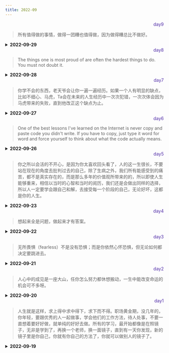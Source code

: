 ```yaml
---
title: 2022-09
---
```

<div align="right" style="color:#512DA8">day9</div> 

>  所有值得做的事情，做得一团糟也值得做，因为做得糟总比不做好。

<details>
<summary><b>2022-09-29</b></summary>


<p style="color:blue">1. CSS中的calc函数用法 【CSS】</p>
<details>
<summary><b>参考答案</b></summary>
<p>

- calc()函数支持加减乘除四种运算。
- 书写上一定要注意啊，加减号两边一定要有空格
- 任何长度值都可以使用calc函数进行计算:% vh vw px em等
- calc函数使DOM元素更加灵活的响应视口改变，还可以通过calc函数实现元素的绝对剧中定位(position:absolute;top:calc(50vh - Xpx))

</p>
</details>

<p style="color:blue">2. 谈谈HTTP2 【HTTP】</p>
<details>
<summary><b>参考答案</b></summary>
<p>

**HTTP2的多路复用**
针对 HTTP/1.1 的问题，队头阻塞是由于 TCP 本身机制导致的，所以 HTTP/2.0 就针对了如何规避 TCP 的慢启动和 TCP 连接之间的宽带竞争下手。 
HTTP/2 的解决思路是一个域名只使用一个TCP 长连接来传输数据，这样整个页面的资源下载只需要一次慢启动，且避免了多个 TCP 连接竞争宽带的问题。  
当然如果一个域名使用一个TCP长连接，那么针对队头阻塞问题，请求完一个请求再去发送另一个请求无疑是非常慢的，所以 HTTP/2 需要实现资源的并行请求：也就是任何时候都可以将请求发送给服务器。 

一句话总结 HTTP/2 为：一个域名只使用一个 TCP 长连接和解决队头阻塞问题。 也就是最具颠覆性的多路复用机制。
多路复用机制的过程：是说每一个请求都一有一个对应的ID，服务端拿到这些请求的ID和内容后，自行决定哪些是关键资源，然后立即将关键资源返回。好处就是优先处理关键资源请求。

**多路复用的实现**
HTTP/2添加了一个二进制分帧层。
然后客户端发送过来的请求，经过这个层，进行处理给他们编号(帧)，然后发送给服务器。
服务器接收到请求，将相同编号的进行合并成一条完整信息进行一次处理，然后再返回给这个二进制分帧层。
二进制分帧层再将响应数据拆开，然后返回给客户端。

**HTTP/2其他特性-基于二进制分帧层**
可以设置请求的优先级
服务器推送：HTTP2可以直接将数据提前推送至客户端
头部压缩：对请求头和响应头做了压缩。
其它

</p>
</details>

<p style="color:blue">3. Webpack的热更新理解 【Webpack】</p>
<details>
<summary><b>参考答案</b></summary>
<p>

webpack的热更新又称为热替换(Hot Module Replacement) – `HMR`
这个机制可以做到不用刷新浏览器而将变更的模块替换掉。

HMR的核心就是：客户端从服务端拉去更新后的文件(他们直接维护了一个websocket)，当本地资源发生变更后，客户端进行资源对比，然后增量更新。
开启HMR，要在webpack配置文件的devServer中设置hot为true即可。

</p>
</details>

<p style="color:blue">4. babel是什么，基本原理以及配置文件的基本格式是什么 【JS】 </p>

<details>
<summary><b>参考答案</b></summary>
<p>

1. babel是什么？
Babel 是一个广泛使用的 ES6 转码器，可以将 ES6 代码转为 ES5 代码，从而在老版本的浏览器执行。这意味着，你可以用 ES6 的方式编写程序，又不用担心现有环境是否支持。

2. Babel的基本工作原理
主要分为 parsing、transforming、printing三个阶段
parsing为解析阶段，将ES6代码进行词法分析和语法分析转换成抽象语法树
transforming为转换阶段，将抽象语法树进行变换操作
printing为生成阶段，通过babel-generator生成对应的代码。

3. 配置文件.babelrc的基本格式
首先，我们先对babel配置的基本格式有个浅显的了解：他是个对象、他的两个属性都是数组，他们分别是presets和plugins。
```
{
  "presets": [],
  "plugins": []
}
```
</p>
</details>

<p style="color:blue">5. 什么是CSS Sprite（“精灵图”）【CSS】</p>

<details>
<summary><b>参考答案</b></summary>
<p>

- CSS Sprites叫 CSS精灵或者雪碧图，是一种网页图片应用处理方式。
- CSS Sprites其实就是把网页中一些背景图片整合到一张图片文件中。再利用CSS的"background-image"，“background-repeat”，"background-position"的组合进行背景定位，background-position可以用数字精确的定位出背景图片的位置

</p>
</details>

</details>

<div align="right" style="color:#512DA8">day8</div>

> The things one is most proud of are often the hardest things to do. You must not doubt it.

<details>
<summary><b>2022-09-28</b></summary>


<p style="color:blue">1. JS创建对象的方式 【JS】</p>
<details>
<summary><b>参考答案</b></summary>
<p>

1. 通过 Object()方法来创建 `let obj = new Object({a:1})`
2. 通过字面量创建对象 `let obj ={a:1}`
3. 通过自定义函数创建对象

```javascript
function Image(width,height){
    this.width=width;
    this.height=height;
    this.content=function{
    console.log("图片的高是"+this.height+"宽是"+this.width);
    }
  }
 var image=new Image("300px","300px");
 image.content();

```

4. 通过工厂模式创建对象

```javascript
function createPerson(name, age, gender) {
  //创建一个新的对象
  var obj = new Object()
  //向对象中添加属性
  obj.name = name
  obj.age = age
  obj.gender = gender
  obj.sayName = function () {
    alert(this.name)
  }
  return obj
}
```

5. 通过原型模式
```javascript
function Person(){};
Person.prototype.name="Mary";
Person.prototype.age=18;
Person.prototype.job="teacher";
Person.prototype.sayName=function (){
    alert(this.name);
}
var person1=new Person(); 
person1.sayName();   //Mary-来自原型

var person2= new Person(); 
person2.sayName();   //Mary-来自原型
```

</p>
</details>

<p style="color:blue">2. `["1", "2", "3"]`.map(parseInt) 输出？ 【JS】</p>
<details>
<summary><b>参考答案</b></summary>
<p>

[1,NaN,NaN]
解析：

1. map 函数的 callback 参数：自动传入三个参数
   currentValue（当前被传递的元素）
   index（当前被传递的元素的索引）
   array（调用 map 方法的数组）

2. parseInt 方法接收两个参数
   第三个参数["1", "2", "3"]将被忽略。

parseInt 的第二个参数为 0 时，作为十进制数字的字符串解析；  
parseInt 的第二个参数为 1 时，解析结果为 NaN；  
parseInt 的第二个参数在 2—36 之间时，如果第一个参数（除空白以外），不属于指定进制下的字符，解析结果为 NaN。 
parseInt("3", 2)执行时，由于"3"不属于二进制字符，解析结果为 NaN。 

</p>
</details>

<p style="color:blue">3. position的全部属性 【CSS】</p>
<details>
<summary><b>参考答案</b></summary>
<p>

|值|	描述|
|-|-|
|absolute|	生成绝对定位的元素，相对于 static 定位以外的第一个父元素进行定位。 元素的位置通过 "left", "top", "right" 以及 "bottom" 属性进行规定。|  
|fixed|	生成绝对定位的元素，相对于浏览器窗口进行定位。 元素的位置通过 "left", "top", "right" 以及 "bottom" 属性进行规定。|  
|relative	|生成相对定位的元素，相对于其正常位置进行定位。 因此，"left:20" 会向元素的 left 位置添加 20 像素。|
|sticky|	CSS3 新增，粘性定位，相对于最近的一个拥有“滚动机制”的祖先上（当该祖先的overflow 是 hidden, scroll, auto 或 overlay时，即不是 visible 时）。 它的行为就像 position:relative 而当页面滚动超出目标区域时，它的表现就像 position:fixed，它会固定在目标位置。|
|static	|默认值。没有定位，元素出现在正常的流中 （忽略 left、top、right、bottom 或者 z-index 声明）。|
|inherit|	规定应该从父元素继承 position 属性的值。|

</p>
</details>

<p style="color:blue">4. 如何删除一个cookie？【JS】 </p>

<details>
<summary><b>参考答案</b></summary>
<p>

Cookie并不提供修改、删除操作。如果要修改某个Cookie，只需要新建一个同名的Cookie来覆盖原来Cookie。  

1. 如果没有显示设置cooke过期时间，cookie不会存入本地硬盘，仅存留于内存中。  
当我们关闭浏览器的时候，cookie会自动删除，生命周期无需我们操控。

2. 删除Cookie的代码示例
```javascript
//取cookies     
function getCookie(name){
  let arr = document.cookie.match(new RegExp("(^| )" + name + "=([^;]*)(;|$)"));
  if (arr != null) return unescape(arr[2]); 
  return null;
}
//删除cookie
function delCookie(name){
  var exp = new Date();
  exp.setTime(exp.getTime() - 1);
  var cval = getCookie(name);
  if (cval != null) 
    document.cookie = name + "=" + cval + ";expires=" + exp.toGMTString()+";path=/";
}
delCookie("name");
document.cookie;
```

3. 使用三方库`js-cookie`->`Cookies.remove('name', { path: '' })`

</p>
</details>

<p style="color:blue">5.XML与JSON的区别？【JS】 </p>

<details>
<summary><b>参考答案</b></summary>
<p>

xml和json都是数据传输的载体，并且具有跨平台跨语言的特性，区别如下： 
1. 数据体积方面。JSON 相对于 XML 来讲，数据的体积小，传递的速度更快些。
2. 数据交互方面。JSON 与 JavaScript 的交互更加方便，更容易解析处理，更好的数据交互。
3. 数据描述方面。JSON 对数据的描述性比 XML 较差。
4. 传输速度方面。JSON 的速度要远远快于 XML。

</p>
</details>

</details>


<div align="right" style="color:#512DA8">day7</div> 

> 你学不会的东西，老天爷会让你一遍一遍经历。如果一个人有明显的缺点，比如不细心、马虎，Ta会在未来的人生经历中一次次犯错，一次次体会因为马虎带来的失败，直到他改正这个缺点为止。

<details>
<summary><b>2022-09-27</b></summary>

<p style="color:blue">1.inline-block、inline 和 block的区别；【CSS】</p>
<details>
<summary><b>参考答案</b></summary>
<p>

- block：块级元素，其前后都会有换行符，能设置宽度和高度，margin/padding 水平垂直方向都有效。
- inline：设置width和height无效，margin在竖直方向上无效，padding在水平方向垂直方向都有效，前后无换行符。
- inline-block：能设置宽度高度，margin/padding 水平垂直方向都有效，前后无换行符。

</p>
</details>

<p style="color:blue">2. 为什么img是inline还可以设置宽高? 【CSS】</p>

<details>
<summary><b>参考答案</b></summary>
<p>

CSS中有一概念叫`可替换元素`，MDN解释：  
> 可替换元素（replaced element）的展现效果不是由 CSS 来控制的。这些元素是一种外部对象，它们外观的渲染，是独立于 CSS 的。

可替换元素：其内容不受当前文档的样式的影响。  
CSS可以影响可替换元素的位置，但不会影响到可替换元素自身的内容。例如 `<iframe>` 元素，可能具有自己的样式表，但它们不会继承父文档的样式。 
典型的可替换元素有：
1. `<iframe>`
2. `<video>`
3. `<embed>`
4. `<img>`

</p>
</details>

<p style="color:blue">3.对类数组的理解，如何转化成数组 【JS】</p>
<details>
<summary><b>参考答案</b></summary>
<p>

JS中类数组主要分为两类：
1. 函数参数对象arguments，箭头函数没有arguments

```Javascript
function fn() {
    console.log(arguments);
}
```
2. 利用querySelectorAll、getElementsByName获取到的NodeList，利用getElementsByTagName、getElementsByClassName获取到的HTMLCollection

```Javascript
<ul id="ul">
  <li name="li" class="li">11</li>
  <li name="li" class="li">22</li>
  <li name="li" class="li">33</li>
</ul>

document.querySelectorAll("li");
document.getElementsByTagName('li');
document.getElementsByClassName('li');
document.getElementsByName('li');
```

类数组转数组：
1. Array.from
```Javascript
const arr = Array.from(arguments);
```
2. 扩展运算符
```Javascript
const arr = [...arguments]
```
3. 使用call、apply改变this指向来调用数组的方法
Array.prototype.slice.call(arguments);

</p>
</details>

<p style="color:blue">4.强类型语言和弱类型语言 【Concept】  </p>

<details>
<summary><b>参考答案</b></summary>
<p>

1. 强类型语言是一种强制类型定义的语言，即一旦某一个变量被定义类型，如果不经强制转换，那么它永远就是该数据类型。代表：C/C++、Delphi、VB等；
2. 弱类型语言某一个变量被定义类型，该变量可以根据环境变化自动进行转换，不需要经过现行强制转换。代表：JS、PHP等；代表：Java、JavaScript、VBScript、Perl、Python等；
3. 强类型原因在速度上可能略逊于弱类型语言，但是强类型定义语带来的严谨性又避免了不必要的错误；

</p>
</details>

<p style="color:blue">5.动态语言与静态语言的区分 【Concept】</p>

<details>
<summary><b>参考答案</b></summary>
<p>

1. 动态性语言是指在运行期间才去做数据类型检查的语言，编程时不用给任何变量指定数据类型，其会在第一次赋值给变量时，在内部将数据类型记录下来。JavaScript、Python和Ruby就是一种典型的动态类型语言。
2. 静态类型语言与动态类则刚好相反，它的数据类型在编译期间检查，也就是说在写程序时要声明所有变量的数据类型，C/C++是静态类型语言的典型代表，其他静态语言还有TypeScript、C#、Java等。
3. 对于动态语言与静态语言的区分，其根本在于判断是在运行期间去做数据类型还是在编译期间检查。

</p>
</details>
</details>

<div align="right" style="color:#512DA8">day6</div> 

> One of the best lessons I've learned on the Internet is never copy and paste code you didn't write. If you have to copy, just type it word for word and force yourself to think about what the code actually means.

<details>
<summary><b>2022-09-26</b></summary>



<p style="color:blue">1. 如何实现图片在某个容器中居中的？</p>
<details>
<summary><b>参考答案</b></summary>
<p>

- 父元素固定宽高，利用定位及设置子元素 margin 值为自身的一半。  
- 父元素固定宽高，子元素设置 position: absolute，margin：auto 平均分配 margin   
- css3 属性 transform。子元素设置 position: absolute; left: 50%; top: 50%;transform: translate(-50%,-50%);即可。    
- 将父元素设置成 display: table, 子元素设置为单元格 display: table-cell。   
- 弹性布局 display: flex。设置 align-items: center; justify-content: center 

</p>
</details>

<p style="color:blue">2. transition 和 animation 的区别？【CSS】</p>
<details>
<summary><b>参考答案</b></summary>
<p>

- Animation 和 transition 大部分属性是相同的，他们都是随时间改变元素的属性值。 

主要区别是 ：   

- transition 需要触发一个事件才能改变属性  
- animation 不需要触发任何事件的情况下才会随时间改变属性值，并且 transition 为 2 帧，从from .... to，而 animation 可以一帧一帧的。

</p>
</details>

<p style="color:blue">3. Doctype 作用是什么?严格模式与混杂模式如何区分？它们有何意义? 【HTML】</p>
<details>
<summary><b>参考答案</b></summary>
<p>

作用：  
`<!DOCTYPE>`声明叫做文件类型定义（DTD），声明的作用为了告诉浏览器该文件的类型。让浏览器解析器知道应该用哪个规范来解析文档。`<!DOCTYPE>`声明必须在 HTML 文档的第一行，这并不是一个 HTML 标签,高速诉浏览器以何种方式来渲染页面，这里有两种模式，严格模式和混杂模式。

- 严格模式：又称标准模式，是指浏览器按照 W3C 标准解析代码。
- 混杂模式：又称怪异模式或兼容模式，是指浏览器用自己的方式解析代码。
- 如何区分：浏览器解析时到底使用严格模式还是混杂模式，与网页中的 DTD 直接相关。

意义：严格模式与混杂模式存在的意义与其来源密切相关，如果说只存在严格模式，那么许多旧网站必然受到影响，如果只存在混杂模式，那么会回到当时浏览器大战时的混乱，每个浏览器都有自己的解析模式。

</p>
</details>

<p style="color:blue">4. addEventListener 参数 【JS】</p>

<details>
<summary><b>参考答案</b></summary>
<p>

addEventListener() 方法用于向指定元素添加事件句柄。     
使用 removeEventListener() 方法来移除 addEventListener() 方法添加的事件句柄。

参数：`addEventListener(event, function, useCapture)` 
- event 指定事件名；[必须]
- function 指定要事件触发时执行的函数；[必须]
- useCapture 指定事件是否在捕获或冒泡阶段执行。[可选，布尔值]

</p>
</details>

<p style="color:blue">5.click 在 ios 上有 300ms 延迟，原因及如何解决？【JS】 </p>

<details>
<summary><b>参考答案</b></summary>
<p>

原因：  
iOS上浏览器怎么区分用户是只要单击操作还是要双击进行缩放操作。所以设置了300ms的延迟时间，加以判断用户是单击还是双击缩放

浏览器会在捕获用户第一次单击时，保持300ms的时间：若在300ms内若捕获不到第二次单击，则用户就是单纯执行单击操作；若在300ms内，用户有第二次单击操作，则对该区域进行缩放操作。

1. 粗暴型，禁用缩放
`<meta name="viewport" content="width=device-width, user-scalable=no">`
2. 利用 FastClick，其原理是：
检测到 touchend 事件后，立刻出发模拟 click 事件，并且把浏览器 300 毫秒之后真正出发的事件给阻断掉

</p>
</details>

</details>

<div align="right" style="color:#512DA8">day5</div> 

> 你之所以会活的不开心，是因为你太喜欢回头看了，人的这一生很长，不要站在现在的角度去批判过去的自己，除了生病之外，我们所有能感受到的痛苦，都不是真实存在的，而是那么多年的价值观所带来的的，所以即使人生能够重来，相信以当时的心智和当时的阅历，我们还是会做出同样的选择，所以人一定要学会跟自己和解，去接受每一个阶段的自己，无论好坏，这都是你的人生。

<details>
<summary><b>2022-09-23</b></summary>


<p style="color:blue">1. typeof NaN的结果？isNaN和Number.isNaN函数的区别？【JS】 </p>
<details>
<summary><b>参考答案</b></summary>
<p>

NaN 指“不是一个数字”，用于指出数字类型中的错误情况。  
`typeof NaN; // "number"`

NaN 是一个特殊值，它和自身不相等，是唯一一个非自反的值。  
`NaN !== NaN 为 true。`

函数isNaN会将参数转换为数值，任何不能被转换为数值的值都会返回true，因此非数字值传入也会返回true。   
函数 Number.isNaN 会首先判断传入参数是否为数字，如果是数字再继续判断是否为 NaN ，不会进行数据类型的转换，这种方法对于 NaN 的判断更为准确。

</p>
</details>

<p style="color:blue">2. Object.is() 与比较操作符 “===”、“==” 的区别？【JS】</p>
<details>
<summary><b>参考答案</b></summary>
<p>

- 使用双等号（==）进行相等判断时，如果两边的类型不一致，则会强制类型转化后再进行比较。
- 使用三等号（===）进行相等判断时，如果两边的类型不一致时，直接返回 false。
- 使用 Object.is 来进行相等判断时，一般情况下和三等号的判断相同，它处理了一些特殊的情况，比如 -0 和 +0 不再相等，两个 NaN 是相等的。    

+0 === -0 //true    
NaN === NaN // false
 
Object.is(+0, -0) // false    
Object.is(NaN, NaN) // true   

</p>
</details>

<p style="color:blue">3. Object.assign和扩展运算法是深拷贝还是浅拷贝 【JS】</p>
<details>
<summary><b>参考答案</b></summary>
<p>

两者都是浅拷贝

- 扩展运算符：
```
let outObj = {
  inObj: {a: 1, b: 2}
}
let newObj = {...outObj}
newObj.inObj.a = 2
console.log(outObj) // { inObj: {a: 2, b: 2} }
```

- Object.assign():
```
let outObj = {
  inObj: {a: 1, b: 2}
}
let newObj = Object.assign({}, outObj)
newObj.inObj.a = 2
console.log(outObj) // { inObj: {a: 2, b: 2} }
```

</p>
</details>

<p style="color:blue">4. 深拷贝方法 【JS】</p>
<details>
<summary><b>参考答案</b></summary>
<p>

JSON.stringify()  
JSON.parse()

</p>
</details>

<p style="color:blue">5.手写递归深拷贝 【JS】 </p>

<details>
<summary><b>参考答案</b></summary>
<p>

```JavaScript
 function deepClone1(obj) {
        var objClone = Array.isArray(obj) ? [] : {};
        if (obj && typeof obj === "object") {
            for (key in obj) {
                if (obj.hasOwnProperty(key)) {
                    if (obj[key] && typeof obj[key] === "object") {
                        objClone[key] = deepClone1(obj[key]);
                    } else {
                        objClone[key] = obj[key];
                    }
                }
            }
        }
        return objClone;
    }
```

</p>
</details>

</details>

<div align="right" style="color:#512DA8">day4</div> 

> 想起来全是问题，做起来才有答案。

<details>
<summary><b>2022-09-22</b></summary>

<p style="color:blue">1. || 和 && 操作符的返回值是什么？【JS】</p>
<details>
<summary><b>参考答案</b></summary>
<p>

- `||`最终返回转换为布尔值为true的那个值，如果都没有true值，返回最后一个。
- `&&`最终返回转化为布尔值为false的那个值，如果都是true,返回最后一个。

</p>
</details>

<p style="color:blue">2. 怎么将一个值转换为二进值，以及如何将一个二进制数转换为十进制 【JS】 </p>
<details>
<summary><b>参考答案</b></summary>
<p>

- 二进制转十进值：(1010101).toString(2) ‘toString()中转进值’  
- 十进制数转二进制：Number.parseInt(10100,2)

</p>
</details>

<p style="color:blue">3. 为什么0.1+0.2!==0.3，如何使其相等？【JS】 </p>
<details>
<summary><b>参考答案</b></summary>
<p>

- 计算机是通过二进制存储数据的，所以在计算0.1 + 0.2的时候，是计算这两个数二进制的和，然而这俩数都是无限循环的数，因此再次转成十进值的时候就会转成一个无限循环的多位数，因此0.1+0.2!==0.3    
- 解决:Number.parseFloat((0.1+0.2).toFixed(10)) 

- 另外还有一个Number.EPSILON值，根据规格，它表示 1 与大于 1 的最小浮点数之间的差，Number.EPSILON实际上是 JavaScript 能够表示的最小精度。误差如果小于这个值，就可以认为已经没有意义了，即不存在误差了。  

- 遗留问题：1.1+2.2的和与3.3进行比较，误差大于Number.EPSILON，即0.3000000000000003 > 0.30000000000000022204返回了true。。。

</p>
</details>

<p style="color:blue">4. 请说出三种方式来判断一个对象是否为数组 【JS】</p>
<details>
<summary><b>参考答案</b></summary>
<p>

值为value
- Array.isArray(value) 返回true则是数组，否则不是数组
- Object.prototype.toString.call(value) 若为'[object Array]'则为数组，都为不是数组  
- value instanceof Array 若返回true则为数组。 
- Array.prototype.isPrototypeOf(value) 若返回true则为数组

</p>
</details>

<p style="color:blue">5. typeof null 的结果是什么？为什么？【JS】 </p>

<details>
<summary><b>参考答案</b></summary>
<p>

- 'object',这是JS最初的一个设计错误。

在 JavaScript 第一个版本中，所有值都存储在 32 位的单元中，每个单元包含一个小的 类型标签(1-3 bits) 以及当前要存储值的真实数据。  
类型标签存储在每个单元的低位中，共有五种数据类型：  
- 000: object   - 当前存储的数据指向一个对象。
-   1: int      - 当前存储的数据是一个 31 位的有符号整数。
- 010: double   - 当前存储的数据指向一个双精度的浮点数。
- 100: string   - 当前存储的数据指向一个字符串。
- 110: boolean  - 当前存储的数据是布尔值。

如果最低位是 1，则类型标签标志位的长度只有一位；  
如果最低位是 0，则类型标签标志位的长度占三位，为存储其他四种数据类型提供了额外两个 bit 的长度。   
有两种特殊数据类型：  
- undefined的值是 -2<sup>30</sup> (一个超出整数范围的数字)；
- null 的值是机器码 NULL 指针(null 指针的值全是 0)

那也就是说null的类型标签也是000，和Object的类型标签一样，所以会被判定为Object。
</p>
</details>



</details>

<div align="right" style="color:#512DA8">day3</div> 

> 无所畏惧（fearless）不是没有恐惧；而是你依然心怀恐惧，但无论如何都决定要跳进去。

<details>
<summary><b>2022-09-21</b></summary>

<p style="color:blue">1.在地址栏里输入一个 URL,到这个页面呈现出来，中间会发生什么？</p>
<details>
<summary><b>参考答案</b></summary>
<p>

参考答案[见这里](https://blog.liugezhou.online/A1%E9%98%B6%E6%AE%B5%E4%B8%80%EF%BC%9A%E5%AE%8F%E8%A7%82%E8%A7%86%E8%A7%92%E4%B8%8B%E7%9A%84%E6%B5%8F%E8%A7%88%E5%99%A8/#03%EF%BD%9CHTTP%E8%AF%B7%E6%B1%82%E6%B5%81%E7%A8%8B%EF%BC%9A%E4%B8%BA%E4%BB%80%E4%B9%88%E5%BE%88%E5%A4%9A%E7%AB%99%E7%82%B9%E7%AC%AC%E4%BA%8C%E6%AC%A1%E6%89%93%E5%BC%80%E9%80%9F%E5%BA%A6%E4%BC%9A%E5%BE%88%E5%BF%AB)
</p>
</details>

<p style="color:blue">2. HTML5 和 CSS3 用的多吗？你了解它们的新属性吗？有在项目中用过吗？	</p>
<details>
<summary><b>参考答案</b></summary>
<p>

**HTML5**
- 8 个语义元素： header section footer aside nav main article figure(经测试，只要figure有样式，其它语义标签只是display:block)
- 内容元素： 
    - mark 高亮 { background-color:mark;color:marktext }
    - progress 进度新的表单控件 
    - input type新加属性 date time search color datetime-local
- canvas 绘图  
- 支持内联 SVG。   
- 多媒体元素 audio(audio中source) video  embed track
- 本地离线存储，把需要离线存储在本地的文件列在一个 manifest 配置文件  
- web 存储 localStorage、SessionStorage  

**CSS3**  
- CSS3 边框如 border-radius，box-shadow 等；
- CSS3 背景如 background-size，background-origin 等；
- CSS3 2D，3D 转换如 transform 等；CSS3 动画如 animation等。

</p>
</details>

<p style="color:blue">3. CSS的重绘和重排的区别，以及需要注意什么？哪些属性会导致重绘和重排</p>
<details>
<summary><b>参考答案</b></summary>
<p>

一、重绘不一定需要重排，重排必然会导致重绘
1. 重排：当渲染树的一部分必须更新并且节点的尺寸发生了变化，浏览器会使渲染树中受到影响的部分失效，并重新构造渲染树。
  1.1 添加、删除可见的dom 
  1.2 元素的位置改变 
  1.3 元素的尺寸改变（外边距、内边距、边框厚度、宽高等几何属性）
  1.4 页面渲染初始化 
  1.5 浏览器窗口尺寸改变
2. 重绘：是在一个元素的外观被改变所触发的浏览器行为，浏览器会根据元素的新属性重新绘制，使元素呈现新的外观。

二、注意点：减少reflow、repaint
1. 不要一条一条的修改DOM的样式，可以先定义好css的class，然后修改DOM的className。
2. 不要把DOM结点的属性值放在一个循环里当成循环里的变量。
3. 为动画的HTML元件适用fixed或absolute的position，那么修改他们的css是不会reflow

三、尽量使用重绘操作
- visibility=hidden不改变页面布局，仍然占位，但不会触发绑定的事件(重绘操作)
- opacity=0 不改变页面布局，仍然占位，可以触发绑定的事件(重绘操作)
- display: none改变页面布局，不再占位(重排操作)

</p>
</details>

<p style="color:blue">4. transform属性使用 </p>

<details>
<summary><b>参考答案</b></summary>
<p>

用于元素的2D或3D转换，允许你将元素旋转,缩放,移动,倾斜等。 [详细transform](https://developer.mozilla.org/zh-CN/docs/Web/CSS/transform)
```
{
    transform:rotate(7deg);
    -ms-transform:rotate(7deg); 	/* IE 9 */
    -moz-transform:rotate(7deg); 	/* Firefox */
    -webkit-transform:rotate(7deg); /* Safari 和 Chrome */
    -o-transform:rotate(7deg); 	/* Opera */
}
```
transform: none | rotate | scale | skew | translate | matrix;

</p>
</details>

<p style="color:blue">5. js中数组的方法有哪些</p>

<details>
<summary><b>参考答案</b></summary>
<p>

参考答案[见这里](https://blog.liugezhou.online/012-JS%E6%95%B0%E7%BB%84/)
</p>
</details>
</details>

<div align="right" style="color:#512DA8">day2</div> 

> 人心中的成见是一座大山，任你怎么努力都休想搬动，一生中能改变命运的机会可不多呀。

<details>
<summary><b>2022-09-20</b></summary>
<p>

<p style="color:blue">1.你知道哪几种状态码? 都表示什么？【HTML】</p>
<details>
<summary><b>参考答案</b></summary>
<p>

- 200 请求成功  
- 301 资源(网页)等被永久转移到其它URL
- 302 Found 临时移动。与 301 类似。但资源只是临时被移动。客户端应继续使用原有 URI
- 304 Not Modified 未修改。所请求的资源未修改，服务器返回此状态码时，不会返回任何资源。客户端通常会缓存访问过的资源，通过提供一个头信息指出客户端希望只返回在指定日期之后修改的资源
- 400 客户端请求的语法错误，服务器无法理解
- 401 请求要求用户的身份认证
- 403 服务器理解请求客户端的请求，但是拒绝执行此请求
- 404 请求的资源不存在
- 500 内部服务器错误
- 502 作为网关或者代理工作的服务器尝试执行请求时，从远程服务器接收到了一个无效的响应
- 505 服务器不支持请求的HTTP协议的版本，无法完成处理

</p>
</details>

<p style="color:blue">2.使用css画一条0.5px的线 【CSS】</p>
<details>
<summary><b>参考答案</b></summary>
<p>

.line{
  border:1px solid gray;
  transform:scaleY(0.5);
}

</p>
</details>

<p style="color:blue">3. link标签和import标签的区别 【html】</p>
<details>
<summary><b>参考答案</b></summary>
<p>

- link 属于 html 标签，而@import 是 css 提供的
- 页面被加载时，link 会同时被加载，而@import 引用的 css 会等到页面加载结束后加载。
- link 方式样式的权重高于@import 

</p>
</details>

<p style="color:blue">4. CSS选择器有哪些，优先级排序以及CSS的三大特性 【CSS】 </p>

<details>
<summary><b>参考答案</b></summary>
<p>

- id 选择器，class 选择器，标签选择器，伪元素选择器，伪类选择器等 
- 优先级：important > 内敛样式 > id 选择器 > class 选择器 > 标签选择器

</p>
</details>

<p style="color:blue">5. "use strict"的作用是什么？【JS】</p>

<details>
<summary><b>参考答案</b></summary>
<p>

use strict 出现在 JavaScript 代码的顶部或函数的顶部，可以帮助你写出更安全的 JavaScript 代码。如果你错误地创建了全局变量，它会通过抛出错误的方式来警告你。例如，以下程序将抛出错误：
```
function doSomething(val) {
 "use strict"; 
 x = val + 10;
}
```
它会抛出一个错误，因为 x 没有被定义，并使用了全局作用域中的某个值对其进行赋值，而 use strict 不允许这样做。下面的小改动修复了这个错误：
```
function doSomething(val) {
 "use strict"; 
 var x = val + 10;
}
```

</p>
</details>

</p>
</details>

<div align="right" style="color:#512DA8">day1</div> 

> 人生就是这样，求上得中求中得下，求下而不得。职场黄金期，没几年的，你年轻，要跟优秀的人一起做事，学会他们的工作方法，待人处事，不要一直想着要好好做，就单纯的好好去做。所有的学习，最开始都像是在照镜子，无非是学到了，再换一个老师，换一面镜子，直到有一天你发现，新的镜子里是你自己，你就有你自己的方法了，你就可以做别人的镜子了。  
>
<details>
<summary><b>2022-09-19</b></summary>
<p style="color:blue">1.使用代码画一个三角形 【CSS】</p>
<details>
<summary><b>参考答案</b></summary>
<p>

```
.triangle{
  width:0;
  height:0;
  border:100px solid red;
  border-top-color: transparent;
  border-left-color: transparent;
  border-right-color: transparent;
}

```
</p>
</details>

<p style="color:blue">2. 1rem、1em、1vh、1vw、1px各自代表的含义？vw和vh与百分比的区别？vw和%可以同时使用吗，比如宽度用vw，padding用%？ 讲讲viewport和移动端布局 【CSS】</p>
<details>
<summary><b>参考答案</b></summary>
<p>

- 1rem与网站根标签font-size有关，若html根标签设置font-size:20px,那么这里的1rem为20px；  
- 1em与父元素有关，若父元素设置的font-size:20px;那么在子组件中2em就表示为40px；   
- 1vh(Viewport Height)表示可视化窗口高度的的1%；
- 1vw(Viewport Width)表示可视化窗口宽度的的1% ；
- 1px像素（Pixel）。相对长度单位。像素px是相对于显示器屏幕分辨率而言的；

- vw和%同时使用可能会发生宽度自动滑动的问题，建议尽量宽度使用%。  

- 

</p>
</details>

<p style="color:blue">3. 普通文档流的布局规则和BFC布局规则？BFC的理解？清除浮动的方式？ 【CSS】</p>
<details>
<summary><b>参考答案</b></summary>
<p>

普通文档流奇怪问题：
1. 两个相邻元素的margin会重叠
2. 父子元素相邻时，子元素的margin属性会传递到父元素中
3. 普通文档流存在的问题可以通过触发BFC机制去解决

* 触发BFC机制：
1. float:left | right (父元素若没给定高度，使用float布局、会有高度坍缩问题)
2. overflow:auto| hidden| scroll
3. display:flex | inline-block | table-cells
4. position:absolute | fixed

</p>
</details>

<p style="color:blue">4. 说一下图片懒加载和预加载 </p>

<details>
<summary><b>参考答案</b></summary>
<p>

预加载：提前加载图片，当用户需要查看时可直接从本地缓存中渲染。  
懒加载：懒加载的主要目的是作为服务器前端的优化，减少请求数或延迟请求数。  

两种技术的本质：两者的行为是相反的，一个是提前加载，一个是迟缓甚至不加载。
懒加载对服务器前端有一定的缓解压力作用，预加载则会增加服务器前端压力。

</p>
</details>

<p style="color:blue">5. JS哪些操作会引起内存泄漏  【JS】</p>

<details>
<summary><b>参考答案</b></summary>
<p>

1. 意外的全局变量；在js文件开头添加 ‘use strict’，开启严格模式；
2. 未清理的DOM元素引用；
    var a = document.getElementById('id');
    document.body.removeChild(a);
解决：a = null；
3. 被遗忘的定时器或者回调；
解决：调用clearInterval或者clearTimeout
4. 闭包

</p>
</details>
</details>


